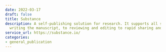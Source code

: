 ```yaml
---
date: 2022-03-17
draft: false
title: Substance
description: A self-publishing solution for research. It supports all stages, from
  writing the manuscript, to reviewing and editing to rapid sharing and public discussion.
service_url: https://substance.io/
categories:
- general_publication
---
```



